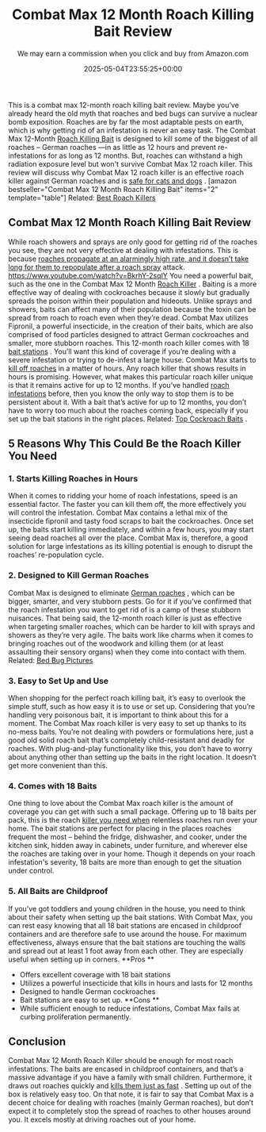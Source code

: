 ﻿---
author: We may earn a commission when you click and buy from Amazon.com
layout: post
title: Combat Max 12 Month Roach Killing Bait Review
date: '2025-05-04T23:55:25+00:00'
categories:
- Cockroaches
- Product Reviews
tags: []
slug: /combat-max-12-month-roach-killing-bait-review/
lastmod: 2025-05-07T12:21:26+03:00
---

This is a combat max 12-month roach killing bait review. Maybe you’ve already heard the old myth that roaches and bed bugs can survive a nuclear bomb exposition. Roaches are by far the most adaptable pests on earth, which is why getting rid of an infestation is never an easy task.
The Combat Max 12-Month
[Roach Killing Bait](https://entomology.ca.uky.edu/ef614)
is designed to kill some of the biggest of all roaches – German roaches —in as little as 12 hours and prevent re-infestations for as long as 12 months.
But, roaches can withstand a high radiation exposure level but won't survive Combat Max 12 roach killer. This review will discuss why Combat Max 12 roach killer is an effective roach killer against German roaches and is
[safe for cats and dogs](https://pestpolicy.com/pet-safe-roach-killer/)
.
[amazon bestseller="Combat Max 12 Month Roach Killing Bait" items="2" template="table"]
Related:
[Best Roach Killers](https://pestpolicy.com/best-roach-killer-for-apartments/)
## Combat Max 12 Month Roach Killing Bait Review
While roach showers and sprays are only good for getting rid of the roaches you see, they are not very effective at dealing with infestations. This is because
[roaches propagate at an alarmingly high rate, and it doesn’t take long for them to repopulate after a roach spray](https://pestpolicy.com/bengal-roach-spray-review/)
attack.
https://www.youtube.com/watch?v=BkrhY-2sqIY
You need a powerful bait, such as the one in the Combat Max 12 Month
[Roach Killer](https://pestpolicy.com/raid-ant-roach-killer-insecticide-spray-review/)
. Baiting is a more effective way of dealing with cockroaches because it slowly but gradually spreads the poison within their population and hideouts.
Unlike sprays and showers, baits can affect many of their population because the toxin can be spread from roach to roach even when they’re dead.
Combat Max utilizes Fipronil, a powerful insecticide, in the creation of their baits, which are also comprised of food particles designed to attract German cockroaches and smaller, more stubborn roaches.
This 12-month roach killer comes with 18
[bait stations](https://pestpolicy.com/best-termite-bait-stations/)
. You’ll want this kind of coverage if you’re dealing with a severe infestation or trying to de-infest a large house.
Combat Max starts to
[kill off roaches](https://pestpolicy.com/how-to-get-rid-of-cockroaches/)
in a matter of hours. Any roach killer that shows results in hours is promising. However, what makes this particular roach killer unique is that it remains active for up to 12 months.
If you’ve handled
[roach infestations](https://pestpolicy.com/what-do-roaches-smell-like/)
before, then you know the only way to stop them is to be persistent about it. With a bait that’s active for up to 12 months, you don’t have to worry too much about the roaches coming back, especially if you set up the bait stations in the right places.
Related:
[Top Cockroach Baits](https://pestpolicy.com/best-roach-bait/)
.
## 5 Reasons Why This Could Be the Roach Killer You Need
### 1. Starts Killing Roaches in Hours
When it comes to ridding your home of roach infestations, speed is an essential factor. The faster you can kill them off, the more effectively you will control the infestation.
Combat Max contains a lethal mix of the insecticide fipronil and tasty food scraps to bait the cockroaches. Once set up, the baits start killing immediately, and within a few hours, you may start seeing dead roaches all over the place.
Combat Max is, therefore, a good solution for large infestations as its killing potential is enough to disrupt the roaches’ re-population cycle.
### 2. Designed to Kill German Roaches
Combat Max is designed to eliminate
[German roaches](https://pestpolicy.com/how-to-find-a-roach-nest/)
, which can be bigger, smarter, and very stubborn pests. Go for it if you’ve confirmed that the roach infestation you want to get rid of is a camp of these stubborn nuisances.
That being said, the 12-month roach killer is just as effective when targeting smaller roaches, which can be harder to kill with sprays and showers as they’re very agile.
The baits work like charms when it comes to bringing roaches out of the woodwork and killing them (or at least assaulting their sensory organs) when they come into contact with them.
Related:
[Bed Bug Pictures](https://pestpolicy.com/pictures-of-bed-bugs/)
### 3. Easy to Set Up and Use
When shopping for the perfect roach killing bait, it’s easy to overlook the simple stuff, such as how easy it is to use or set up. Considering that you’re handling very poisonous bait, it is important to think about this for a moment.
The Combat Max roach killer is very easy to set up thanks to its no-mess baits. You’re not dealing with powders or formulations here, just a good old solid roach bait that’s completely child-resistant and deadly for roaches.
With plug-and-play functionality like this, you don’t have to worry about anything other than setting up the baits in the right location. It doesn’t get more convenient than this.
### 4. Comes with 18 Baits
One thing to love about the Combat Max roach killer is the amount of coverage you can get with such a small package. Offering up to 18 baits per pack, this is the roach
[killer you need when](https://pestpolicy.com/ortho-home-defense-dual-action-bed-bug-killer-review/)
relentless roaches run over your home.
The bait stations are perfect for placing in the places roaches frequent the most – behind the fridge, dishwasher, and cooker, under the kitchen sink, hidden away in cabinets, under furniture, and wherever else the roaches are taking over in your home.
Though it depends on your roach infestation's severity, 18 baits are more than enough to get the situation under control.
### 5. All Baits are Childproof
If you’ve got toddlers and young children in the house, you need to think about their safety when setting up the bait stations. With Combat Max, you can rest easy knowing that all 18 bait stations are encased in childproof containers and are therefore safe to use around the house.
For maximum effectiveness, always ensure that the bait stations are touching the walls and spread out at least 1 foot away from each other. They are especially useful when setting up in corners.
**Pros **
- Offers excellent coverage with 18 bait stations
- Utilizes a powerful insecticide that kills in hours and lasts for 12 months
- Designed to handle German cockroaches
- Bait stations are easy to set up.
**Cons **
- While sufficient enough to reduce infestations, Combat Max fails at curbing proliferation permanently.
## Conclusion
Combat Max 12 Month Roach Killer should be enough for most roach infestations. The baits are encased in childproof containers, and that’s a massive advantage if you have a family with small children.
Furthermore, it draws out roaches quickly and
[kills them just as fast](https://pestpolicy.com/how-to-get-rid-of-ground-bees/)
. Setting up out of the box is relatively easy too.
On that note, it is fair to say that Combat Max is a decent choice for dealing with roaches (mainly German roaches), but don’t expect it to completely stop the spread of roaches to other houses around you. It excels mostly at driving roaches out of your home.